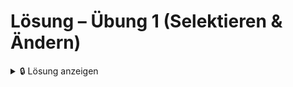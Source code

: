 # Lösung – Übung 1 (Selektieren & Ändern)

<details>
  <summary>🔒 Lösung anzeigen</summary>

```js
// TODO: Selektiere das Element mit der ID "box"
const box = document.getElementById("box");

// TODO: Ändere den Text von #box zu "Hallo Azubi"
box.innerText = "Hallo Azubi";

// TODO: Füge die CSS-Klasse "highlight" hinzu
box.classList.add("highlight");
```

</details>